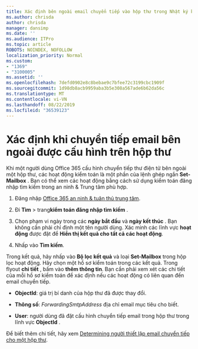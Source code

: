 ```yaml
---
title: Xác định bên ngoài email chuyển tiếp vào hộp thư trong Nhật ký kiểm tra
ms.author: chrisda
author: chrisda
manager: dansimp
ms.date: ''
ms.audience: ITPro
ms.topic: article
ROBOTS: NOINDEX, NOFOLLOW
localization_priority: Normal
ms.custom:
- "1369"
- "3100005"
ms.assetid: ''
ms.openlocfilehash: 7defd0902e8c8bebae9c7bfee72c3199cbc1909f
ms.sourcegitcommit: 1d98db8acb9959aba3b5e308a567ade6b62da56c
ms.translationtype: MT
ms.contentlocale: vi-VN
ms.lasthandoff: 08/22/2019
ms.locfileid: "36539123"
---
```

# <a name="identify-when-external-email-forwarding-is-configured-on-mailboxes"></a>Xác định khi chuyển tiếp email bên ngoài được cấu hình trên hộp thư

Khi một người dùng Office 365 cấu hình chuyển tiếp thư điện tử bên ngoài một hộp thư, các hoạt động kiểm toán là một phần của lệnh ghép ngắn **Set-Mailbox** . Bạn có thể xem các hoạt động bằng cách sử dụng kiểm toán đăng nhập tìm kiếm trong an ninh & Trung tâm phù hợp.

1. Đăng nhập [Office 365 an ninh & tuân thủ trung tâm](https://protection.office.com/).

2. Đi **Tìm** > trang**kiểm toán đăng nhập tìm kiếm** .

3. Chọn phạm vi ngày trong các **ngày bắt đầu** và **ngày kết thúc** . Bạn không cần phải chỉ định một tên người dùng. Xác minh các lĩnh vực **hoạt động** được đặt để **Hiển thị kết quả cho tất cả các hoạt động**.

4. Nhấp vào **Tìm kiếm**.

Trong kết quả, hãy nhấp vào **Bộ lọc kết quả** và loại **Set-Mailbox** trong hộp lọc hoạt động. Hãy chọn một hồ sơ kiểm toán trong các kết quả. Trong flyout **chi tiết** , bấm vào **thêm thông tin**. Bạn cần phải xem xét các chi tiết của mỗi hồ sơ kiểm toán để xác định nếu các hoạt động có liên quan đến email chuyển tiếp.

- **ObjectId**: giá trị bí danh của hộp thư đã được thay đổi.

- **Thông số**: _ForwardingSmtpAddress_ địa chỉ email mục tiêu cho biết.

- **User**: người dùng đã đặt cấu hình chuyển tiếp email trong hộp thư trong lĩnh vực **ObjectId** .

Để biết thêm chi tiết, hãy xem [Determining người thiết lập email chuyển tiếp cho một hộp thư](https://docs.microsoft.com/office365/securitycompliance/auditing-troubleshooting-scenarios#determining-who-set-up-email-forwarding-for-a-mailbox).
